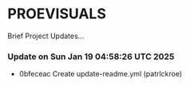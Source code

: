 # PROEVISUALS

Brief Project Updates...

### Update on Sun Jan 19 04:58:26 UTC 2025
- 0bfeceac Create update-readme.yml (patrlckroe)